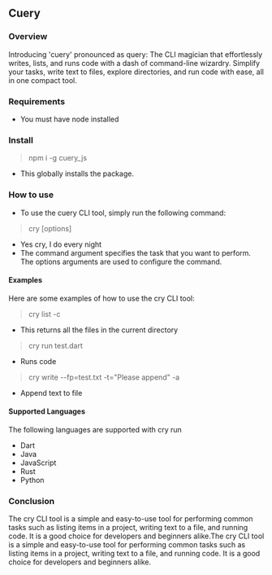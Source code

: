 ## Cuery

### Overview
Introducing 'cuery' pronounced as query: The CLI magician that effortlessly writes, lists, and runs code with a dash of command-line wizardry. Simplify your tasks, write text to files, explore directories, and run code with ease, all in one compact tool.

### Requirements
- You must have node installed

### Install
> npm i -g cuery_js

- This globally installs the package.

### How to use
- To use the cuery CLI tool, simply run the following command:
> cry <command> [options]
- Yes cry, I do every night
- The command argument specifies the task that you want to perform. The options arguments are used to configure the command.

#### Examples
Here are some examples of how to use the cry CLI tool:

> cry list -c 
- This returns all the files in the current directory

> cry run test.dart
- Runs code 

> cry write --fp=test.txt -t="Please append" -a
- Append text to file

#### Supported Languages
The following languages are supported with cry run
- Dart
- Java
- JavaScript
- Rust
- Python

### Conclusion
The cry CLI tool is a simple and easy-to-use tool for performing common tasks such as listing items in a project, writing text to a file, and running code. It is a good choice for developers and beginners alike.The cry CLI tool is a simple and easy-to-use tool for performing common tasks such as listing items in a project, writing text to a file, and running code. It is a good choice for developers and beginners alike.
